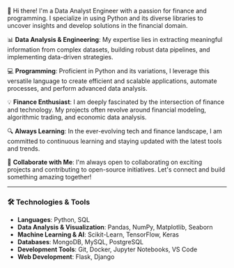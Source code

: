 👋 Hi there! I'm a Data Analyst Engineer with a passion for finance and programming. I specialize in using Python and its diverse libraries to uncover insights and develop solutions in the financial domain.

📊 **Data Analysis & Engineering**: My expertise lies in extracting meaningful information from complex datasets, building robust data pipelines, and implementing data-driven strategies.

💻 **Programming**: Proficient in Python and its variations, I leverage this versatile language to create efficient and scalable applications, automate processes, and perform advanced data analysis.

💡 **Finance Enthusiast**: I am deeply fascinated by the intersection of finance and technology. My projects often revolve around financial modeling, algorithmic trading, and economic data analysis.

🔍 **Always Learning**: In the ever-evolving tech and finance landscape, I am committed to continuous learning and staying updated with the latest tools and trends.

🌟 **Collaborate with Me**: I'm always open to collaborating on exciting projects and contributing to open-source initiatives. Let's connect and build something amazing together!

---

### 🛠️ Technologies & Tools

- **Languages**: Python, SQL
- **Data Analysis & Visualization**: Pandas, NumPy, Matplotlib, Seaborn
- **Machine Learning & AI**: Scikit-Learn, TensorFlow, Keras
- **Databases**: MongoDB, MySQL, PostgreSQL
- **Development Tools**: Git, Docker, Jupyter Notebooks, VS Code
- **Web Development**: Flask, Django
